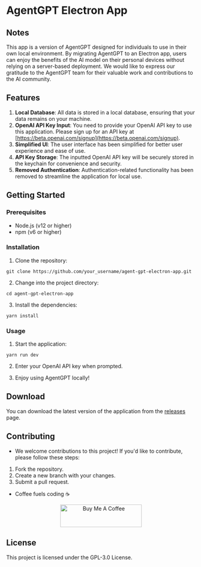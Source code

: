 # AgentGPT Electron App


## Notes

This app is a version of AgentGPT designed for individuals to use in their own local environment. By migrating AgentGPT to an Electron app, users can enjoy the benefits of the AI model on their personal devices without relying on a server-based deployment. We would like to express our gratitude to the AgentGPT team for their valuable work and contributions to the AI community.


## Features

1. **Local Database**: All data is stored in a local database, ensuring that your data remains on your machine.
2. **OpenAI API Key Input**: You need to provide your OpenAI API key to use this application. Please sign up for an API key at [https://beta.openai.com/signup](https://beta.openai.com/signup).
3. **Simplified UI**: The user interface has been simplified for better user experience and ease of use.
4. **API Key Storage**: The inputted OpenAI API key will be securely stored in the keychain for convenience and security.
5. **Removed Authentication**: Authentication-related functionality has been removed to streamline the application for local use.

## Getting Started

### Prerequisites

- Node.js (v12 or higher)
- npm (v6 or higher)

### Installation

1. Clone the repository:

```
git clone https://github.com/your_username/agent-gpt-electron-app.git
```

2. Change into the project directory:

```
cd agent-gpt-electron-app
```

3. Install the dependencies:

```
yarn install
```

### Usage

1. Start the application:

```
yarn run dev
```

2. Enter your OpenAI API key when prompted.

3. Enjoy using AgentGPT locally!

## Download

You can download the latest version of the application from the [releases](https://github.com/your_username/agentgpt-local-electron/releases) page.

## Contributing

- We welcome contributions to this project! If you'd like to contribute, please follow these steps:

1. Fork the repository.
2. Create a new branch with your changes.
3. Submit a pull request.

- Coffee fuels coding ☕️
<p align="center">
<a href="https://www.buymeacoffee.com/enfpdev" target="_blank"><img src="https://cdn.buymeacoffee.com/buttons/v2/default-yellow.png" alt="Buy Me A Coffee" style="height: 60px !important;width: 217px !important;" ></a>
</p>


## License

This project is licensed under the GPL-3.0 License.
